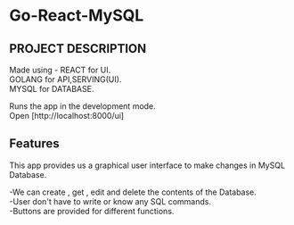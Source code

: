 # Go-React-MySQL

## PROJECT DESCRIPTION

Made using -
REACT for UI.<br>
GOLANG for API,SERVING(UI).<br>
MYSQL for DATABASE.<br>

Runs the app in the development mode.<br>
Open [http://localhost:8000/ui]

## Features

This app provides us a graphical user interface to make changes in MySQL Database.

 -We can create , get , edit and delete the contents of the Database.<br>
 -User don't have to write or know any SQL commands.<br>
 -Buttons are provided for different functions.<br>

